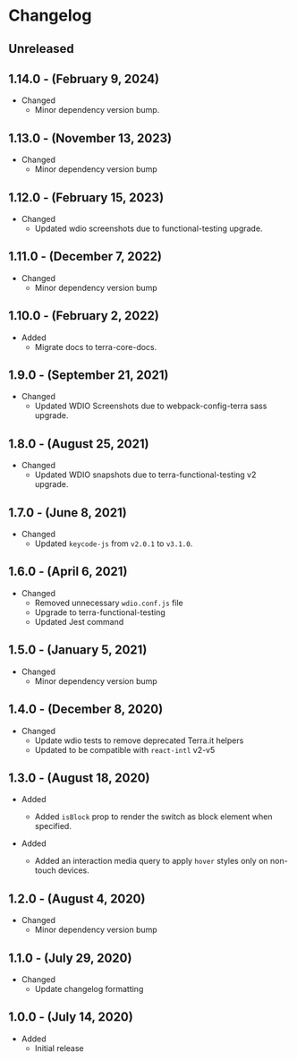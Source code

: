 # Changelog

## Unreleased

## 1.14.0 - (February 9, 2024)

* Changed
  * Minor dependency version bump.

## 1.13.0 - (November 13, 2023)

* Changed
  * Minor dependency version bump

## 1.12.0 - (February 15, 2023)

* Changed
  * Updated wdio screenshots due to functional-testing upgrade.

## 1.11.0 - (December 7, 2022)

* Changed
  * Minor dependency version bump

## 1.10.0 - (February 2, 2022)

* Added
  * Migrate docs to terra-core-docs.

## 1.9.0 - (September 21, 2021)

* Changed
  * Updated WDIO Screenshots due to webpack-config-terra sass upgrade.

## 1.8.0 - (August 25, 2021)

* Changed
  * Updated WDIO snapshots due to terra-functional-testing v2 upgrade.

## 1.7.0 - (June 8, 2021)

* Changed
  * Updated `keycode-js` from `v2.0.1` to `v3.1.0`.

## 1.6.0 - (April 6, 2021)

* Changed
  * Removed unnecessary `wdio.conf.js` file
  * Upgrade to terra-functional-testing
  * Updated Jest command

## 1.5.0 - (January 5, 2021)

* Changed
  * Minor dependency version bump

## 1.4.0 - (December 8, 2020)

* Changed
  * Update wdio tests to remove deprecated Terra.it helpers
  * Updated to be compatible with `react-intl` v2-v5

## 1.3.0 - (August 18, 2020)

* Added
  * Added `isBlock` prop to render the switch as block element when specified.

* Added
  * Added an interaction media query to apply `hover` styles only on non-touch devices.

## 1.2.0 - (August 4, 2020)

* Changed
  * Minor dependency version bump

## 1.1.0 - (July 29, 2020)

* Changed
  * Update changelog formatting

## 1.0.0 - (July 14, 2020)

* Added
  * Initial release
